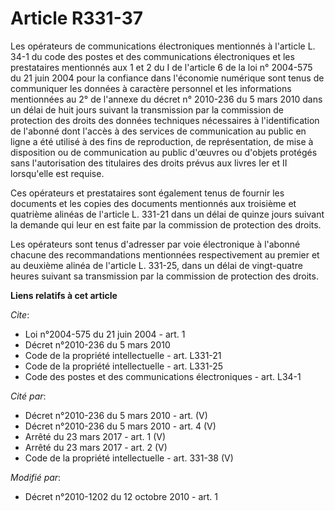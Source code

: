 # Article R331-37

Les opérateurs de communications électroniques mentionnés à l'article L. 34-1 du code des postes et des communications
électroniques et les prestataires mentionnés aux 1 et 2 du I de l'article 6 de la loi n° 2004-575 du 21 juin 2004 pour la
confiance dans l'économie numérique sont tenus de communiquer les données à caractère personnel et les informations
mentionnées au 2° de l'annexe du décret n° 2010-236 du 5 mars 2010 dans un délai de huit jours suivant la transmission par la
commission de protection des droits des données techniques nécessaires à l'identification de l'abonné dont l'accès à des
services de communication au public en ligne a été utilisé à des fins de reproduction, de représentation, de mise à
disposition ou de communication au public d'œuvres ou d'objets protégés sans l'autorisation des titulaires des droits prévus
aux livres Ier et II lorsqu'elle est requise. 

Ces opérateurs et prestataires sont également tenus de fournir les documents et les copies des documents mentionnés aux
troisième et quatrième alinéas de l'article L. 331-21 dans un délai de quinze jours suivant la demande qui leur en est faite
par la commission de protection des droits. 

Les opérateurs sont tenus d'adresser par voie électronique à l'abonné chacune des recommandations mentionnées respectivement
au premier et au deuxième alinéa de l'article L. 331-25, dans un délai de vingt-quatre heures suivant sa transmission par la
commission de protection des droits.

**Liens relatifs à cet article**

_Cite_:

  - Loi n°2004-575 du 21 juin 2004 - art. 1
  - Décret n°2010-236 du 5 mars 2010
  - Code de la propriété intellectuelle - art. L331-21
  - Code de la propriété intellectuelle - art. L331-25
  - Code des postes et des communications électroniques - art. L34-1

_Cité par_:

  - Décret n°2010-236 du 5 mars 2010 - art. (V)
  - Décret n°2010-236 du 5 mars 2010 - art. 4 (V)
  - Arrêté du 23 mars 2017 - art. 1 (V)
  - Arrêté du 23 mars 2017 - art. 2 (V)
  - Code de la propriété intellectuelle - art. 331-38 (V)

_Modifié par_:

  - Décret n°2010-1202 du 12 octobre 2010 - art. 1
